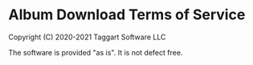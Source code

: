 # Album Download Terms of Service

Copyright (C) 2020-2021 Taggart Software LLC

The software is provided "as is". It is not defect free.

